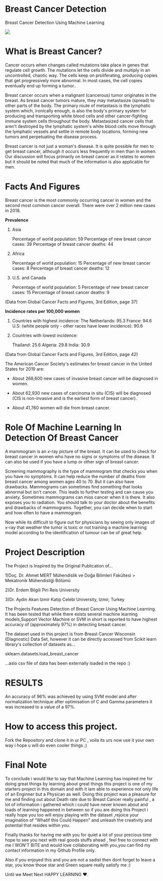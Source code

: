 # Breast Cancer Detection
Breast Cancer Detection Using Machine Learning

<img src="https://cdn-images-1.medium.com/max/2600/1*gNcFEL1cpGpDC4vo1zUAWA.png" />

# What is Breast Cancer?

Cancer occurs when changes called mutations take place in genes that regulate cell growth. The mutations let the cells divide and multiply in an uncontrolled, chaotic way. The cells keep on proliferating, producing copies that get progressively more abnormal. In most cases, the cell copies eventually end up forming a tumor..

Breast cancer occurs when a malignant (cancerous) tumor originates in the breast. As breast cancer tumors mature, they may metastasize (spread) to other parts of the body. The primary route of metastasis is the lymphatic system which, ironically enough, is also the body's primary system for producing and transporting white blood cells and other cancer-fighting immune system cells throughout the body. Metastasized cancer cells that aren't destroyed by the lymphatic system's white blood cells move through the lymphatic vessels and settle in remote body locations, forming new tumors and perpetuating the disease process.

Breast cancer is not just a woman's disease. It is quite possible for men to get breast cancer, although it occurs less frequently in men than in women. Our discussion will focus primarily on breast cancer as it relates to women but it should be noted that much of the information is also applicable for men.

# Facts And Figures

Breast cancer is the most commonly occurring cancer in women and the second most common cancer overall. There were over 2 million new cases in 2018.

**Prevalence**

1) Asia
 
   Percentage of world population: 59 
   Percentage of new breast cancer cases: 39
   Percentage of breast cancer deaths: 44  

2) Africa

   Percentage of world population: 15
   Percentage of new breast cancer cases: 8
   Percentage of breast cancer deaths: 12
   
3) U.S. and Canada

   Percentage of world population: 5
   Percentage of new breast cancer cases: 15
   Percentage of breast cancer deaths: 9
   
(Data from Global Cancer Facts and Figures, 3rd Edition, page 37)

**Incidence rates per 100,000 women**

1) Countries with highest incidence:
   The Netherlands: 95.3
   France: 94.6
   U.S: (white people only - other races have lower incidence): 90.6

2) Countries with lowest incidence:

   Thailand: 25.6
   Algeria: 29.8
   India: 30.9
   
(Data from Global Cancer Facts and Figures, 3rd Edition, page 42)

The American Cancer Society's estimates for breast cancer in the United States for 2019 are: 

- About 268,600 new cases of invasive breast cancer will be diagnosed in women. 

- About 62,930 new cases of carcinoma in situ (CIS) will be diagnosed (CIS is non-invasive and is the earliest form of breast cancer).

- About 41,760 women will die from breast cancer.

# Role Of Machine Learning In Detection Of Breast Cancer

A mammogram is an x-ray picture of the breast. It can be used to check for breast cancer in women who have no signs or symptoms of the disease. It can also be used if you have a lump or other sign of breast cancer.

Screening mammography is the type of mammogram that checks you when you have no symptoms. It can help reduce the number of deaths from breast cancer among women ages 40 to 70. But it can also have drawbacks. Mammograms can sometimes find something that looks abnormal but isn't cancer. This leads to further testing and can cause you anxiety. Sometimes mammograms can miss cancer when it is there. It also exposes you to radiation. You should talk to your doctor about the benefits and drawbacks of mammograms. Together, you can decide when to start and how often to have a mammogram.

Now while its difficult to figure out for physicians  by seeing only images of x-ray that weather the tumor is toxic or not training a machine learning model according to the identification of tumour can be of great help.

# Project Description

The Project is Inspired by the Original Publication of...

1)Doç. Dr. Ahmet MERT
Mühendislik ve Doğa Bilimleri Fakültesi > Mekatronik Mühendisliği Bölümü

2)Dr. Erdem Bilgili
Piri Reis University

3)Dr. Aydin Akan
Izmir Katip Celebi University, Izmir, Turkey

The Projects Features Detection of Breast Cancer Using Machine Learning.
It has been tested that while there exists several machine learning models,Support Vector Machine or SVM in short is reported to have highest accuracy of (approximately 97%) in detecting breast cancer.

The dataset used in this project is from Breast Cancer Wisconsin (Diagnostic) Data Set, however it can be directly accessed from Scikit learn library's collection of datasets as... 

sklearn.datasets.load_breast_cancer

...aslo csv file of data has been externally loaded in the repo :)

# RESULTS 
An accuracy of 96% was achieved by using SVM model and after normalization technique after optimisation of C and Gamma parameters it was increased to a value of a 97%.

# How to access this project.

Fork the Repository and clone it in ur PC , voila its urs now use it your own way i hope u will do even cooler things ;)

# Final Note 

To conclude i would like to say that Machine Learning has inspired me for doing great things by learning about great things this project is one of my starters project in this domain and with it iam able to experience not only life of an Enginner but a Physican as well. Doing this project was a pleasure for me and finding out about Death rate due to Breast Cancer really painful , a lot of information i gathered which i could have never known about and loads of learning happened in between so if you are doing this Project i really hope you too will enjoy playing with the dataset ,rejoice your imagination of "Whatif this Could Happen" and unleash the creativity and potential that resides within you.

Finally thanks for having me with you for quiet a lot of your precious time hope to see you next with real goods stuffs ahead , feel free to connect with me I WON'T BITE and would love collaborating with you,you can find my contact information in my Github Profile only.

Also if you enjoyed this and you are not a sadist then dont forget to leave a star, you know those star and Green square really satisfy me :)

Until we Meet Next HAPPY LEARNING ❤️.
